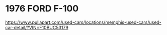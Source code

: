 # 1976 FORD F-100
https://www.pullapart.com/used-cars/locations/memphis-used-cars/used-car-detail/?VIN=F10BUC53179
